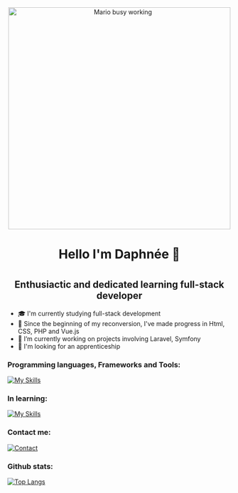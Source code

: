 <div align="center">
    <img alt="Mario busy working" src="https://user-images.githubusercontent.com/74038190/225813708-98b745f2-7d22-48cf-9150-083f1b00d6c9.gif" width="500">    
</div>

<h1 align="center"> Hello I'm Daphnée 🦋<h1>

<h2 align="center">Enthusiactic and dedicated learning full-stack developer</h2>

- 🎓 I'm currently studying full-stack development
- 🌱 Since the beginning of my reconversion, I've made progress in Html, CSS, PHP and Vue.js
- 🔭 I’m currently working on projects involving Laravel, Symfony 
- 💼 I'm looking for an apprenticeship


<h3 align="left">Programming languages, Frameworks and Tools:</h3>

[![My Skills](https://skillicons.dev/icons?i=html,css,sass,js,php,mysql,bootstrap,figma,notion&theme=light)](https://skillicons.dev)

<h3 align="left">In learning:</h3> 

[![My Skills](https://skillicons.dev/icons?i=symfony,laravel,vue&theme=light)](https://skillicons.dev)

<h3 align="left">Contact me:</h3>

[![Contact](https://skillicons.dev/icons?i=linkedin&theme=light)](https://www.linkedin.com/in/daphnée/)

<h3 align="left">Github stats:</h3>

[![Top Langs](https://github-readme-stats.vercel.app/api/top-langs/?username=Daphnee-C&layout=compact)](https://github.com/anuraghazra/github-readme-stats)